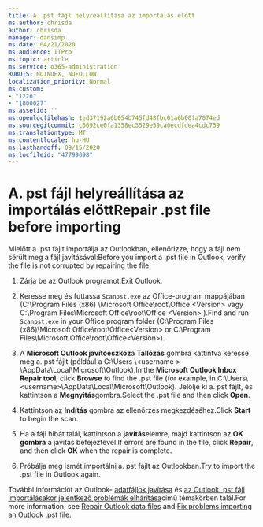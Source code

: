 ```yaml
---
title: A. pst fájl helyreállítása az importálás előtt
ms.author: chrisda
author: chrisda
manager: dansimp
ms.date: 04/21/2020
ms.audience: ITPro
ms.topic: article
ms.service: o365-administration
ROBOTS: NOINDEX, NOFOLLOW
localization_priority: Normal
ms.custom:
- "1226"
- "1800027"
ms.assetid: ''
ms.openlocfilehash: 1ed37192a6b054b745fd48fbc01a6b00fa7074ed
ms.sourcegitcommit: c6692ce0fa1358ec3529e59ca0ecdfdea4cdc759
ms.translationtype: MT
ms.contentlocale: hu-HU
ms.lasthandoff: 09/15/2020
ms.locfileid: "47799098"
---
```

# <a name="repair-pst-file-before-importing"></a><span data-ttu-id="e799b-102">A. pst fájl helyreállítása az importálás előtt</span><span class="sxs-lookup"><span data-stu-id="e799b-102">Repair .pst file before importing</span></span>

<span data-ttu-id="e799b-103">Mielőtt a. pst fájlt importálja az Outlookban, ellenőrizze, hogy a fájl nem sérült meg a fájl javításával:</span><span class="sxs-lookup"><span data-stu-id="e799b-103">Before you import a .pst file in Outlook, verify the file is not corrupted by repairing the file:</span></span>

1. <span data-ttu-id="e799b-104">Zárja be az Outlook programot.</span><span class="sxs-lookup"><span data-stu-id="e799b-104">Exit Outlook.</span></span>

2. <span data-ttu-id="e799b-105">Keresse meg és futtassa `Scanpst.exe` az Office-program mappájában (C:\Program Files (x86) \Microsoft Office\root\Office \<Version\> vagy C:\Program Files\Microsoft Office\root\Office \<Version\> ).</span><span class="sxs-lookup"><span data-stu-id="e799b-105">Find and run `Scanpst.exe` in your Office program folder (C:\Program Files (x86)\Microsoft Office\root\Office\<Version\> or C:\Program Files\Microsoft Office\root\Office\<Version\>).</span></span>

3. <span data-ttu-id="e799b-106">A **Microsoft Outlook javítóeszköz**a **Tallózás** gombra kattintva keresse meg a. pst fájlt (például a C:\Users \\<username \> \AppData\Local\Microsoft\Outlook).</span><span class="sxs-lookup"><span data-stu-id="e799b-106">In the **Microsoft Outlook Inbox Repair tool**, click **Browse** to find the .pst file (for example, in C:\Users\\<username\>\AppData\Local\Microsoft\Outlook).</span></span> <span data-ttu-id="e799b-107">Jelölje ki a. pst fájlt, és kattintson a **Megnyitás**gombra.</span><span class="sxs-lookup"><span data-stu-id="e799b-107">Select the .pst file and then click **Open**.</span></span>

4. <span data-ttu-id="e799b-108">Kattintson az **Indítás** gombra az ellenőrzés megkezdéséhez.</span><span class="sxs-lookup"><span data-stu-id="e799b-108">Click **Start** to begin the scan.</span></span>

5. <span data-ttu-id="e799b-109">Ha a fájl hibát talál, kattintson a **javítás**elemre, majd kattintson az **OK gombra** a javítás befejeztével.</span><span class="sxs-lookup"><span data-stu-id="e799b-109">If errors are found in the file, click **Repair**, and then click **OK** when the repair is complete.</span></span>

6. <span data-ttu-id="e799b-110">Próbálja meg ismét importálni a. pst fájlt az Outlookban.</span><span class="sxs-lookup"><span data-stu-id="e799b-110">Try to import the .pst file in Outlook again.</span></span>

<span data-ttu-id="e799b-111">További információt az Outlook- [adatfájlok javítása](https://support.office.com/article/25663bc3-11ec-4412-86c4-60458afc5253) és [az Outlook. pst fájl importálásakor jelentkező problémák elhárítása](https://support.office.com/article/2d2e50dc-5c36-4ab2-ab50-f1be733b3d6e)című témakörben talál.</span><span class="sxs-lookup"><span data-stu-id="e799b-111">For more information, see [Repair Outlook data files](https://support.office.com/article/25663bc3-11ec-4412-86c4-60458afc5253) and [Fix problems importing an Outlook .pst file](https://support.office.com/article/2d2e50dc-5c36-4ab2-ab50-f1be733b3d6e).</span></span>
